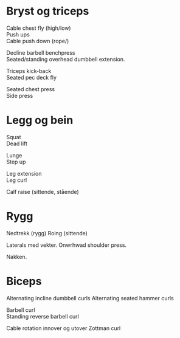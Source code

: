 # Bryst og triceps
Cable chest fly (high/low)  
Push ups  
Cable push down (rope/)

Decline barbell benchpress  
Seated/standing overhead dumbbell extension.  

Triceps kick-back  
Seated pec deck fly

Seated chest press  
Side press  

# Legg og bein
Squat  
Dead lift  

Lunge  
Step up  

Leg extension  
Leg curl  

Calf raise (sittende, stående)

# Rygg

Nedtrekk (rygg) 
Roing (sittende) 

Laterals med vekter. 
Onwrhwad shoulder press.

Nakken. 

# Biceps 

Alternating incline dumbbell curls 
Alternating seated hammer curls  

Barbell curl  
Standing reverse barbell curl  

Cable rotation innover og utover 
Zottman curl  
